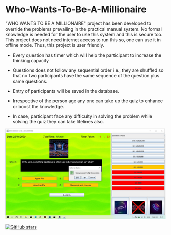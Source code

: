 # Who-Wants-To-Be-A-Millionaire
"WHO WANTS TO BE A MILLIONAIRE" project has been developed to override the problems prevailing in the practical manual system. No formal knowledge is needed for the user to use this system and this is secure too. This project does not need internet access to run this so, one can use it in offline mode. Thus, this project is user friendly.  

 

- Every question has timer which will help the participant to increase the thinking capacity  

 

- Questions does not follow any sequential order i.e., they are shuffled so that no two participants have the same sequence of the question plus same questions. 

 

- Entry of participants will be saved in the database.  

 

- Irrespective of the person age any one can take up the quiz to enhance or boost the knowledge.  

 

- In case, participant face any difficulty in solving the problem while solving the quiz they can take lifelines also.  

![alt text](https://github.com/jtomar24/Who-Wants-To-Be-A-Millionaire/blob/main/10.jpg)


<a href="https://github.com/jtomar24/Who-Wants-To-Be-A-Millionaire/stargazers"><img alt="GitHub stars" src="https://img.shields.io/github/stars/jtomar24/Who-Wants-To-Be-A-Millionaire?style=social"></a>

